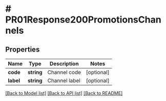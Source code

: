 # # PR01Response200PromotionsChannels

## Properties

Name | Type | Description | Notes
------------ | ------------- | ------------- | -------------
**code** | **string** | Channel code | [optional]
**label** | **string** | Channel label | [optional]

[[Back to Model list]](../../README.md#models) [[Back to API list]](../../README.md#endpoints) [[Back to README]](../../README.md)
